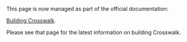 This page is now managed as part of the official documentation:

[Building Crosswalk](https://crosswalk-project.org/#contribute/building_crosswalk).

Please see that page for the latest information on building Crosswalk. 
